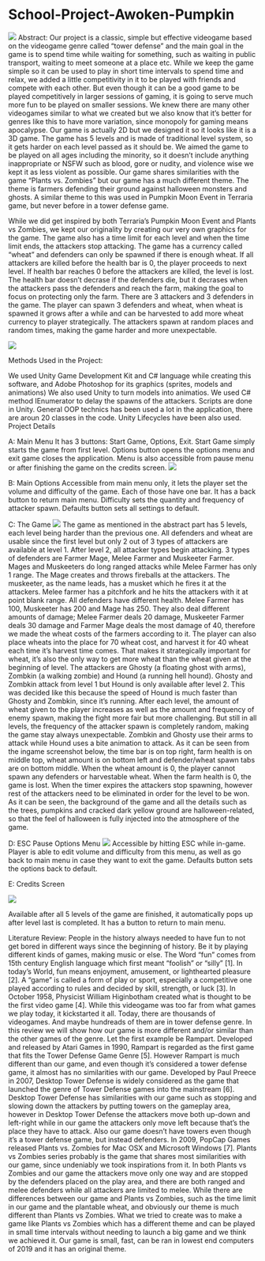 # School-Project-Awoken-Pumpkin

![](images/proje1.jpeg)
Abstract:
Our project is a classic, simple but effective videogame based on the videogame genre called “tower defense” and the main goal in the game is to spend time while waiting for something, such as waiting in public transport, waiting to meet someone at a place etc. While we keep the game simple so it can be used to play in short time intervals to spend time and relax, we added a little competitivity in it to be played with friends and compete with each other. But even though it can be a good game to be played competitively in larger sessions of gaming, it is going to serve much more fun to be played on smaller sessions. We knew there are many other videogames similar to what we created but we also know that it’s better for genres like this to have more variation, since monopoly for gaming means apocalypse. Our game is actually 2D but we designed it so it looks like it is a 3D game. The game has 5 levels and is made of traditional level system, so it gets harder on each level passed as it should be. We aimed the game to be played on all ages including the minority, so it doesn’t include anything inappropriate or NSFW such as blood, gore or nudity, and violence wise we kept it as less violent as possible. Our game shares similarities with the game “Plants vs. Zombies” but our game has a much different theme. The theme is farmers defending their ground against halloween monsters and ghosts. A similar theme to this was used in Pumpkin Moon Event in Terraria game, but never before in a tower defense game. 

While we did get inspired by both Terraria’s Pumpkin Moon Event and Plants vs Zombies, we kept our originality by creating our very own graphics for the game. The game also has a time limit for each level and when the time limit ends, the attackers stop attacking. The game has a currency called “wheat” and defenders can only be spawned if there is enough wheat. If all attackers are killed before the health bar is 0, the player proceeds to next level. If health bar reaches 0 before the attackers are killed, the level is lost. The health bar doesn’t decrase if the defenders die, but it decrases when the attackers pass the defenders and reach the farm, making the goal to focus on protecting only the farm. There are 3 attackers and 3 defenders in the game. The player can spawn 3 defenders and wheat, when wheat is spawned it grows after a while and can be harvested to add more wheat currency to player strategically. The attackers spawn at random places and random times, making the game harder and more unexpectable.

![](images/Picture1.png)










Methods Used in the Project:

We used Unity Game Development Kit and C# language while creating this software, and Adobe Photoshop for its graphics (sprites, models and animations) We also used Unity to turn models into animatios. We used C# method IEnumerator to delay the spawns of the attackers. Scripts are done in Unity. General OOP technics has been used a lot in the application, there are aroun 20 classes in the code. Unity Lifecycles have been also used.
Project Details
 


A: Main Menu 
It has 3 buttons: Start Game, Options, Exit. Start Game simply starts the game from first level. Options button opens the options menu and exit game closes the application. Menu is also accessible from pause menu or after finishing the game on the credits screen.
![](images/picture4.png)
 
B: Main Options 
Accessible from main menu only, it lets the player set the volume and difficulty of the game. Each of those have one bar. It has a back button to return main menu. Difficulty sets the quantity and frequency of attacker spawn. Defaults button sets all settings to default.
 

C: The Game 
![](images/Picture2.png)
The game as mentioned in the abstract part has 5 levels, each level being harder than the previous one. All defenders and wheat are usable since the first level but only 2 out of 3 types of attackers are available at level 1. After level 2, all attacker types begin attacking. 3 types of defenders are Farmer Mage, Melee Farmer and Muskeeter Farmer. Mages and Muskeeters do long ranged attacks while Melee Farmer has only 1 range. The Mage creates and throws fireballs at the attackers. The muskeeter, as the name leads, has a musket which he fires it at the attackers. Melee farmer has a pitchfork and he hits the attackers with it at point blank range. All defenders have different health. Melee Farmer has 100, Muskeeter has 200 and Mage has 250. They also deal different amounts of damage; Melee Farmer deals 20 damage, Muskeeter Farmer deals 30 damage and Farmer Mage deals the most damage of 40, therefore we made the wheat costs of the farmers according to it. The player can also place wheats into the place for 70 wheat cost, and harvest it for 40 wheat each time it’s harvest time comes. That makes it strategically important for wheat, it’s also the only way to get more wheat than the wheat given at the beginning of level. The attackers are Ghosty (a floating ghost with arms), Zombkin (a walking zombie) and Hound (a running hell hound). Ghosty and Zombkin attack from level 1 but Hound is only available after level 2. This was decided like this because the speed of Hound is much faster than Ghosty and Zombkin, since it’s running. After each level, the amount of wheat given to the player increases as well as the amount and frequency of enemy spawn, making the fight more fair but more challenging. But still in all levels, the frequency of the attacker spawn is completely random, making the game stay always unexpectable. Zombkin and Ghosty use their arms to attack while Hound uses a bite animation to attack.
As it can be seen from the ingame screenshot below, the time bar is on top right, farm health is on middle top, wheat amount is on bottom left and defender/wheat spawn tabs are on bottom middle. When the wheat amount is 0, the player cannot spawn any defenders or harvestable wheat. When the farm health is 0, the game is lost. When the timer expires the attackers stop spawning, however rest of the attackers need to be eliminated in order for the level to be won. As it can be seen, the background of the game and all the details such as the trees, pumpkins and cracked dark yellow ground are halloween-related, so that the feel of halloween is fully injected into the atmosphere of the game. 
 
D: ESC Pause Options Menu
![](images/picture4.png)
Accessible by hitting ESC while in-game. Player is able to edit volume and difficulty from this menu, as well as go back to main menu in case they want to exit the game. Defaults button sets the options back to default.
 


E: Credits Screen

![](images/picture3.png)

Available after all 5 levels of the game are finished, it automatically pops up after level last is completed. It has a button to return to main menu. 

Literature Review:
People in the history always needed to have fun to not get bored in different ways since the beginning of history. Be it by playing different kinds of games, making music or else. The Word “fun” comes from 15th century English language which first meant “foolish” or “silly” [1]. In today’s World, fun means enjoyment, amusement, or lighthearted pleasure [2]. A “game” is called a form of play or sport, especially a competitive one played according to rules and decided by skill, strength, or luck [3]. In October 1958, Physicist William Higinbotham created what is thought to be the first video game [4]. While this videogame was too far from what games we play today, it kickstarted it all. Today, there are thousands of videogames. And maybe hundreads of them are in tower defense genre. In this review we will show how our game is more different and/or similar than the other games of the genre.
Let the first example be Rampart. Developed and released by Atari Games in 1990, Rampart is regarded as the first game that fits the Tower Defense Game Genre [5]. However Rampart is much different than our game, and even though it’s considered a tower defense game, it almost has no similarities with our game. Developed by Paul Preece in 2007, Desktop Tower Defense is widely considered as the game that launched the genre of Tower Defense games into the mainstream [6]. Desktop Tower Defense has similarities with our game such as stopping and slowing down the attackers by putting towers on the gameplay area, however in Desktop Tower Defense the attackers move both up-down and left-right while in our game the attackers only move left because that’s the place they have to attack. Also our game doesn’t have towers even though it’s a tower defense game, but instead defenders. In 2009, PopCap Games released Plants vs. Zombies for Mac OSX and Microsoft Windows [7]. Plants vs Zombies series probably is the game that shares most similarities with our game, since undeniably we took inspirations from it. In both Plants vs Zombies and our game the attackers move only one way and are stopped by the defenders placed on the play area, and there are both ranged and melee defenders while all attackers are limited to melee. While there are differences between our game and Plants vs Zombies, such as the time limit in our game and the plantable wheat, and obviously our theme is much different than Plants vs Zombies. What we tried to create was to make a game like Plants vs Zombies which has a different theme and can be played in small time intervals without needing to launch a big game and we think we achieved it. Our game is small, fast, can be ran in lowest end computers of 2019 and it has an original theme. 
